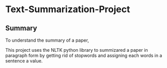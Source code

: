 # Text-Summarization-Project
## Summary
To understand the summary of a paper,

This project uses the NLTK python library to summizared a paper in paragraph form by getting rid of stopwords and assigning each words in a sentence a value. 

